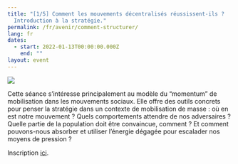 ```yaml
---
title: "[1/5] Comment les mouvements décentralisés réussissent-ils ?
  Introduction à la stratégie."
permalink: /fr/avenir/comment-structurer/
lang: fr
dates:
  - start: 2022-01-13T00:00:00.000Z
    end: ""
layout: event
---
```

![](/media/19.png)

Cette séance s’intéresse principalement au modèle du “momentum” de mobilisation dans les mouvements sociaux. Elle offre des outils concrets pour penser la stratégie dans un contexte de mobilisation de masse : où en est notre mouvement ? Quels comportements attendre de nos adversaires ? Quelle partie de la population doit être convaincue, comment ? Et comment pouvons-nous absorber et utiliser l’énergie dégagée pour escalader nos moyens de pression ?

Inscription [ici](https://us02web.zoom.us/meeting/register/tZEkfu2vrD8uG90RM2i0JmlTO357-l6n7aSO).